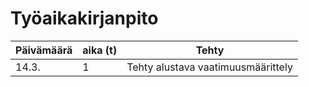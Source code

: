 # Työaikakirjanpito

|Päivämäärä|aika (t)|Tehty|
|----------|-------|-----|
|14.3.|1|Tehty alustava vaatimuusmäärittely|
